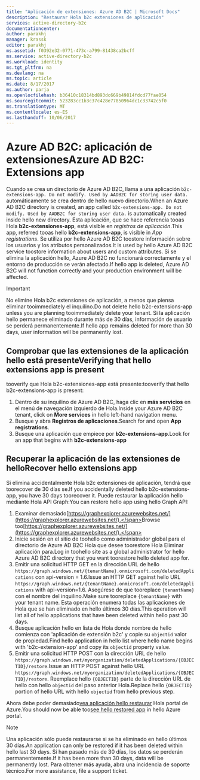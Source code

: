 ```yaml
---
title: "Aplicación de extensiones: Azure AD B2C | Microsoft Docs"
description: "Restaurar Hola b2c extensiones de aplicación"
services: active-directory-b2c
documentationcenter: 
author: parakhj
manager: krassk
editor: parakhj
ms.assetid: f0392e32-0771-473c-a799-81438ca2bcff
ms.service: active-directory-b2c
ms.workload: identity
ms.tgt_pltfrm: na
ms.devlang: na
ms.topic: article
ms.date: 8/17/2017
ms.author: parja
ms.openlocfilehash: b36410c18314bd893dc669b49814fdcd77fae054
ms.sourcegitcommit: 523283cc1b3c37c428e77850964dc1c33742c5f0
ms.translationtype: MT
ms.contentlocale: es-ES
ms.lasthandoff: 10/06/2017
---
```

# <a name="azure-ad-b2c-extensions-app"></a><span data-ttu-id="6a743-103">Azure AD B2C: aplicación de extensiones</span><span class="sxs-lookup"><span data-stu-id="6a743-103">Azure AD B2C: Extensions app</span></span>

<span data-ttu-id="6a743-104">Cuando se crea un directorio de Azure AD B2C, llama a una aplicación `b2c-extensions-app. Do not modify. Used by AADB2C for storing user data.` automáticamente se crea dentro de hello nuevo directorio.</span><span class="sxs-lookup"><span data-stu-id="6a743-104">When an Azure AD B2C directory is created, an app called `b2c-extensions-app. Do not modify. Used by AADB2C for storing user data.` is automatically created inside hello new directory.</span></span> <span data-ttu-id="6a743-105">Esta aplicación, que se hace referencia tooas Hola **b2c-extensiones-app**, está visible en *registros de aplicación*.</span><span class="sxs-lookup"><span data-stu-id="6a743-105">This app, referred tooas hello **b2c-extensions-app**, is visible in *App registrations*.</span></span> <span data-ttu-id="6a743-106">Se utiliza por hello Azure AD B2C toostore información sobre los usuarios y los atributos personalizados.</span><span class="sxs-lookup"><span data-stu-id="6a743-106">It is used by hello Azure AD B2C service toostore information about users and custom attributes.</span></span> <span data-ttu-id="6a743-107">Si se elimina la aplicación hello, Azure AD B2C no funcionará correctamente y el entorno de producción se verán afectado.</span><span class="sxs-lookup"><span data-stu-id="6a743-107">If hello app is deleted, Azure AD B2C will not function correctly and your production environment will be affected.</span></span>

> [!IMPORTANT]
> <span data-ttu-id="6a743-108">No elimine Hola b2c extensiones de aplicación, a menos que piensa eliminar tooimmediately el inquilino.</span><span class="sxs-lookup"><span data-stu-id="6a743-108">Do not delete hello b2c-extensions-app unless you are planning tooimmediately delete your tenant.</span></span> <span data-ttu-id="6a743-109">Si la aplicación hello permanece eliminado durante más de 30 días, información de usuario se perderá permanentemente.</span><span class="sxs-lookup"><span data-stu-id="6a743-109">If hello app remains deleted for more than 30 days, user information will be permanently lost.</span></span>

## <a name="verifying-that-hello-extensions-app-is-present"></a><span data-ttu-id="6a743-110">Comprobar que las extensiones de la aplicación hello está presente</span><span class="sxs-lookup"><span data-stu-id="6a743-110">Verifying that hello extensions app is present</span></span>

<span data-ttu-id="6a743-111">tooverify que Hola b2c-extensiones-app está presente:</span><span class="sxs-lookup"><span data-stu-id="6a743-111">tooverify that hello b2c-extensions-app is present:</span></span>

1. <span data-ttu-id="6a743-112">Dentro de su inquilino de Azure AD B2C, haga clic en **más servicios** en el menú de navegación izquierdo de Hola.</span><span class="sxs-lookup"><span data-stu-id="6a743-112">Inside your Azure AD B2C tenant, click on **More services** in hello left-hand navigation menu.</span></span>
1. <span data-ttu-id="6a743-113">Busque y abra **Registros de aplicaciones**.</span><span class="sxs-lookup"><span data-stu-id="6a743-113">Search for and open **App registrations**.</span></span>
1. <span data-ttu-id="6a743-114">Busque una aplicación que empiece por **b2c-extensions-app**.</span><span class="sxs-lookup"><span data-stu-id="6a743-114">Look for an app that begins with **b2c-extensions-app**</span></span>

## <a name="recover-hello-extensions-app"></a><span data-ttu-id="6a743-115">Recuperar la aplicación de las extensiones de hello</span><span class="sxs-lookup"><span data-stu-id="6a743-115">Recover hello extensions app</span></span>

<span data-ttu-id="6a743-116">Si elimina accidentalmente Hola b2c extensiones de aplicación, tendrá que toorecover de 30 días se.</span><span class="sxs-lookup"><span data-stu-id="6a743-116">If you accidentally deleted hello b2c-extensions-app, you have 30 days toorecover it.</span></span> <span data-ttu-id="6a743-117">Puede restaurar la aplicación hello mediante Hola API Graph:</span><span class="sxs-lookup"><span data-stu-id="6a743-117">You can restore hello app using hello Graph API:</span></span>

1. <span data-ttu-id="6a743-118">Examinar demasiado[https://graphexplorer.azurewebsites.net/](https://graphexplorer.azurewebsites.net/).</span><span class="sxs-lookup"><span data-stu-id="6a743-118">Browse too[https://graphexplorer.azurewebsites.net/](https://graphexplorer.azurewebsites.net/).</span></span>
1. <span data-ttu-id="6a743-119">Inicie sesión en el sitio de toohello como administrador global para el directorio de Azure AD B2C Hola que desee toorestore Hola Eliminar aplicación para.</span><span class="sxs-lookup"><span data-stu-id="6a743-119">Log in toohello site as a global administrator for hello Azure AD B2C directory that you want toorestore hello deleted app for.</span></span>
1. <span data-ttu-id="6a743-120">Emitir una solicitud HTTP GET en la dirección URL de hello `https://graph.windows.net/{tenantName}.onmicrosoft.com/deletedApplications` con api-version = 1.6.</span><span class="sxs-lookup"><span data-stu-id="6a743-120">Issue an HTTP GET against hello URL `https://graph.windows.net/{tenantName}.onmicrosoft.com/deletedApplications` with api-version=1.6.</span></span> <span data-ttu-id="6a743-121">Asegúrese de que tooreplace `{tenantName}` con el nombre del inquilino.</span><span class="sxs-lookup"><span data-stu-id="6a743-121">Make sure tooreplace `{tenantName}` with your tenant name.</span></span> <span data-ttu-id="6a743-122">Esta operación enumera todas las aplicaciones de Hola que se han eliminado en hello últimos 30 días.</span><span class="sxs-lookup"><span data-stu-id="6a743-122">This operation will list all of hello applications that have been deleted within hello past 30 days.</span></span>
1. <span data-ttu-id="6a743-123">Busque aplicación hello en lista de Hola donde nombre de hello comienza con 'aplicación de extensión b2c' y copie su `objectid` valor de propiedad.</span><span class="sxs-lookup"><span data-stu-id="6a743-123">Find hello application in hello list where hello name begins with 'b2c-extension-app’ and copy its `objectid` property value.</span></span>
1. <span data-ttu-id="6a743-124">Emitir una solicitud HTTP POST con la dirección URL de hello `https://graph.windows.net/myorganization/deletedApplications/{OBJECTID}/restore`.</span><span class="sxs-lookup"><span data-stu-id="6a743-124">Issue an HTTP POST against hello URL `https://graph.windows.net/myorganization/deletedApplications/{OBJECTID}/restore`.</span></span> <span data-ttu-id="6a743-125">Reemplace hello `{OBJECTID}` parte de la dirección URL de hello con hello `objectid` del paso anterior Hola.</span><span class="sxs-lookup"><span data-stu-id="6a743-125">Replace hello `{OBJECTID}` portion of hello URL with hello `objectid` from hello previous step.</span></span> 

<span data-ttu-id="6a743-126">Ahora debe poder demasiado[vea aplicación hello restaurar](#verifying-that-the-extensions-app-is-present) Hola portal de Azure.</span><span class="sxs-lookup"><span data-stu-id="6a743-126">You should now be able too[see hello restored app](#verifying-that-the-extensions-app-is-present) in hello Azure portal.</span></span>

> [!NOTE]
> <span data-ttu-id="6a743-127">Una aplicación sólo puede restaurarse si se ha eliminado en hello últimos 30 días.</span><span class="sxs-lookup"><span data-stu-id="6a743-127">An application can only be restored if it has been deleted within hello last 30 days.</span></span> <span data-ttu-id="6a743-128">Si han pasado más de 30 días, los datos se perderán permanentemente.</span><span class="sxs-lookup"><span data-stu-id="6a743-128">If it has been more than 30 days, data will be permanently lost.</span></span> <span data-ttu-id="6a743-129">Para obtener más ayuda, abra una incidencia de soporte técnico.</span><span class="sxs-lookup"><span data-stu-id="6a743-129">For more assistance, file a support ticket.</span></span>
